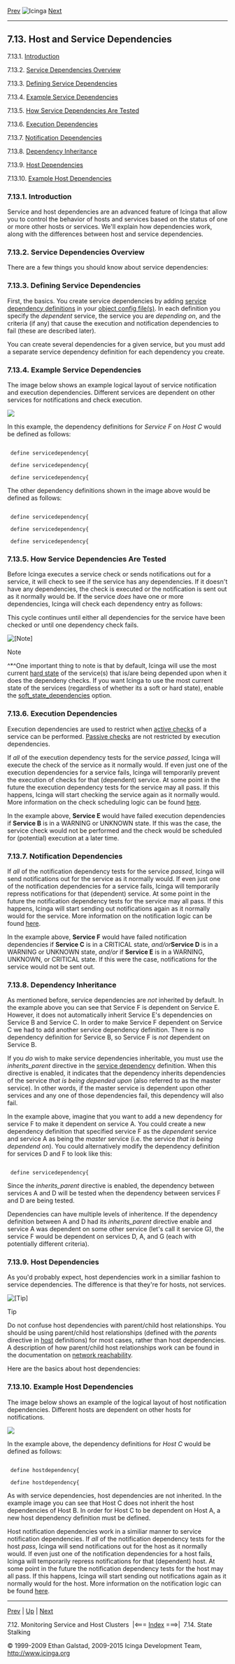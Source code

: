 [Prev](clusters.md) ![Icinga](../images/logofullsize.png "Icinga") [Next](stalking.md)

* * * * *

7.13. Host and Service Dependencies
-----------------------------------

7.13.1. [Introduction](dependencies.md#introduction)

7.13.2. [Service Dependencies Overview](dependencies.md#overview)

7.13.3. [Defining Service Dependencies](dependencies.md#definition)

7.13.4. [Example Service Dependencies](dependencies.md#example)

7.13.5. [How Service Dependencies Are Tested](dependencies.md#test)

7.13.6. [Execution Dependencies](dependencies.md#execution)

7.13.7. [Notification Dependencies](dependencies.md#idp14493488)

7.13.8. [Dependency Inheritance](dependencies.md#inheritance)

7.13.9. [Host Dependencies](dependencies.md#dep_host)

7.13.10. [Example Host Dependencies](dependencies.md#examplehost)

### 7.13.1. Introduction

Service and host dependencies are an advanced feature of Icinga that
allow you to control the behavior of hosts and services based on the
status of one or more other hosts or services. We'll explain how
dependencies work, along with the differences between host and service
dependencies.

### 7.13.2. Service Dependencies Overview

There are a few things you should know about service dependencies:






### 7.13.3. Defining Service Dependencies

First, the basics. You create service dependencies by adding [service
dependency
definitions](objectdefinitions.md#objectdefinitions-servicedependency)
in your [object config
file(s)](configobject.md "3.3. Object Configuration Overview"). In
each definition you specify the *dependent* service, the service you are
*depending on*, and the criteria (if any) that cause the execution and
notification dependencies to fail (these are described later).

You can create several dependencies for a given service, but you must
add a separate service dependency definition for each dependency you
create.

### 7.13.4. Example Service Dependencies

The image below shows an example logical layout of service notification
and execution dependencies. Different services are dependent on other
services for notifications and check execution.

![](../images/service-dependencies.png)

In this example, the dependency definitions for *Service F* on *Host C*
would be defined as follows:

<pre><code>
 define servicedependency{

 define servicedependency{

 define servicedependency{
</code></pre>

The other dependency definitions shown in the image above would be
defined as follows:

<pre><code>
 define servicedependency{

 define servicedependency{

 define servicedependency{
</code></pre>

### 7.13.5. How Service Dependencies Are Tested

Before Icinga executes a service check or sends notifications out for a
service, it will check to see if the service has any dependencies. If it
doesn't have any dependencies, the check is executed or the notification
is sent out as it normally would be. If the service *does* have one or
more dependencies, Icinga will check each dependency entry as follows:





This cycle continues until either all dependencies for the service have
been checked or until one dependency check fails.

![[Note]](../images/note.png)

Note

^\*^One important thing to note is that by default, Icinga will use the
most current [hard state](statetypes.md "5.8. State Types") of the
service(s) that is/are being depended upon when it does the dependeny
checks. If you want Icinga to use the most current state of the services
(regardless of whether its a soft or hard state), enable the
[soft\_state\_dependencies](configmain.md#configmain-soft_state_dependencies)
option.

### 7.13.6. Execution Dependencies

Execution dependencies are used to restrict when [active
checks](activechecks.md "5.6. Active Checks") of a service can be
performed. [Passive checks](passivechecks.md "5.7. Passive Checks")
are not restricted by execution dependencies.

If *all* of the execution dependency tests for the service *passed*,
Icinga will execute the check of the service as it normally would. If
even just one of the execution dependencies for a service fails, Icinga
will temporarily prevent the execution of checks for that (dependent)
service. At some point in the future the execution dependency tests for
the service may all pass. If this happens, Icinga will start checking
the service again as it normally would. More information on the check
scheduling logic can be found
[here](checkscheduling.md "7.23. Service and Host Check Scheduling").

In the example above, **Service E** would have failed execution
dependencies if **Service B** is in a WARNING or UNKNOWN state. If this
was the case, the service check would not be performed and the check
would be scheduled for (potential) execution at a later time.

### 7.13.7. Notification Dependencies

If *all* of the notification dependency tests for the service *passed*,
Icinga will send notifications out for the service as it normally would.
If even just one of the notification dependencies for a service fails,
Icinga will temporarily repress notifications for that (dependent)
service. At some point in the future the notification dependency tests
for the service may all pass. If this happens, Icinga will start sending
out notifications again as it normally would for the service. More
information on the notification logic can be found
[here](notifications.md "5.11. Notifications").

In the example above, **Service F** would have failed notification
dependencies if **Service C** is in a CRITICAL state, *and/or***Service
D** is in a WARNING or UNKNOWN state, *and/or* if **Service E** is in a
WARNING, UNKNOWN, or CRITICAL state. If this were the case,
notifications for the service would not be sent out.

### 7.13.8. Dependency Inheritance

As mentioned before, service dependencies are *not* inherited by
default. In the example above you can see that Service F is dependent on
Service E. However, it does not automatically inherit Service E's
dependencies on Service B and Service C. In order to make Service F
dependent on Service C we had to add another service dependency
definition. There is no dependency definition for Service B, so Service
F is *not* dependent on Service B.

If you *do* wish to make service dependencies inheritable, you must use
the *inherits\_parent* directive in the [service
dependency](objectdefinitions.md#objectdefinitions-servicedependency)
definition. When this directive is enabled, it indicates that the
dependency inherits dependencies of the service *that is being depended
upon* (also referred to as the master service). In other words, if the
master service is dependent upon other services and any one of those
dependencies fail, this dependency will also fail.

In the example above, imagine that you want to add a new dependency for
service F to make it dependent on service A. You could create a new
dependency definition that specified service F as the *dependent*
service and service A as being the *master* service (i.e. the service
*that is being dependend on*). You could alternatively modify the
dependency definition for services D and F to look like this:

<pre><code>
 define servicedependency{
</code></pre>

Since the *inherits\_parent* directive is enabled, the dependency
between services A and D will be tested when the dependency between
services F and D are being tested.

Dependencies can have multiple levels of inheritence. If the dependency
definition between A and D had its *inherits\_parent* directive enable
and service A was dependent on some other service (let's call it service
G), the service F would be dependent on services D, A, and G (each with
potentially different criteria).

### 7.13.9. Host Dependencies

As you'd probably expect, host dependencies work in a similiar fashion
to service dependencies. The difference is that they're for hosts, not
services.

![[Tip]](../images/tip.png)

Tip

Do not confuse host dependencies with parent/child host relationships.
You should be using parent/child host relationships (defined with the
*parents* directive in
[host](objectdefinitions.md#objectdefinitions-host) definitions) for
most cases, rather than host dependencies. A description of how
parent/child host relationships work can be found in the documentation
on [network
reachability](networkreachability.md "5.10. Determining Status and Reachability of Network Hosts").

Here are the basics about host dependencies:





### 7.13.10. Example Host Dependencies

The image below shows an example of the logical layout of host
notification dependencies. Different hosts are dependent on other hosts
for notifications.

![](../images/host-dependencies.png)

In the example above, the dependency definitions for *Host C* would be
defined as follows:

<pre><code>
 define hostdependency{

 define hostdependency{
</code></pre>

As with service dependencies, host dependencies are not inherited. In
the example image you can see that Host C does not inherit the host
dependencies of Host B. In order for Host C to be dependent on Host A, a
new host dependency definition must be defined.

Host notification dependencies work in a similiar manner to service
notification dependencies. If *all* of the notification dependency tests
for the host *pass*, Icinga will send notifications out for the host as
it normally would. If even just one of the notification dependencies for
a host fails, Icinga will temporarily repress notifications for that
(dependent) host. At some point in the future the notification
dependency tests for the host may all pass. If this happens, Icinga will
start sending out notifications again as it normally would for the host.
More information on the notification logic can be found
[here](notifications.md "5.11. Notifications").

* * * * *

[Prev](clusters.md) | [Up](ch07.md) | [Next](stalking.md)

7.12. Monitoring Service and Host Clusters  |<=== [Index](index.md) ===>|  7.14. State Stalking

© 1999-2009 Ethan Galstad, 2009-2015 Icinga Development Team,
http://www.icinga.org
